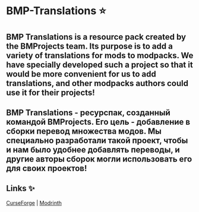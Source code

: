 # BMP-Translations ⭐️
## BMP Translations is a resource pack created by the BMProjects team. Its purpose is to add a variety of translations for mods to modpacks. We have specially developed such a project so that it would be more convenient for us to add translations, and other modpacks authors could use it for their projects!

## BMP Translations - ресурспак, созданный командой BMProjects. Его цель - добавление в сборки перевод множества модов. Мы специально разработали такой проект, чтобы и нам было удобнее добавлять переводы, и другие авторы сборок могли использовать его для своих проектов!
## Links ✨
[CurseForge](https://www.curseforge.com/minecraft/texture-packs/bmp-translations) | [Modrinth](https://modrinth.com/resourcepack/bmp-translations)
